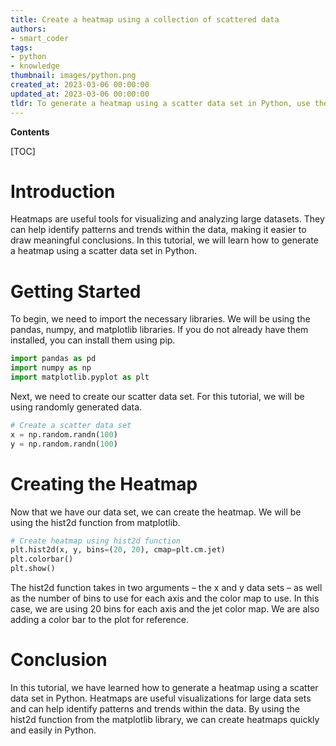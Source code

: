 ```yaml
---
title: Create a heatmap using a collection of scattered data
authors:
- smart_coder
tags:
- python
- knowledge
thumbnail: images/python.png
created_at: 2023-03-06 00:00:00
updated_at: 2023-03-06 00:00:00
tldr: To generate a heatmap using a scatter data set in Python, use the `hexbin()` function from the matplotlib library.
---
```


**Contents**

[TOC]

# Introduction
Heatmaps are useful tools for visualizing and analyzing large datasets. They can help identify patterns and trends within the data, making it easier to draw meaningful conclusions. In this tutorial, we will learn how to generate a heatmap using a scatter data set in Python.

# Getting Started
To begin, we need to import the necessary libraries. We will be using the pandas, numpy, and matplotlib libraries. If you do not already have them installed, you can install them using pip.

```python
import pandas as pd
import numpy as np
import matplotlib.pyplot as plt
```

Next, we need to create our scatter data set. For this tutorial, we will be using randomly generated data.

```python
# Create a scatter data set
x = np.random.randn(100)
y = np.random.randn(100)
```

# Creating the Heatmap
Now that we have our data set, we can create the heatmap. We will be using the hist2d function from matplotlib.

```python
# Create heatmap using hist2d function
plt.hist2d(x, y, bins=(20, 20), cmap=plt.cm.jet)
plt.colorbar()
plt.show()
```

The hist2d function takes in two arguments – the x and y data sets – as well as the number of bins to use for each axis and the color map to use. In this case, we are using 20 bins for each axis and the jet color map. We are also adding a color bar to the plot for reference.

# Conclusion
In this tutorial, we have learned how to generate a heatmap using a scatter data set in Python. Heatmaps are useful visualizations for large data sets and can help identify patterns and trends within the data. By using the hist2d function from the matplotlib library, we can create heatmaps quickly and easily in Python.
